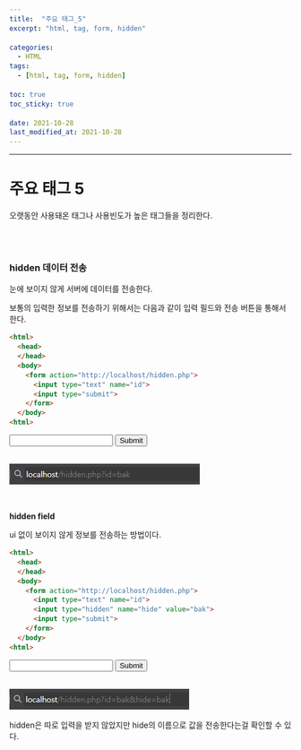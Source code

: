 ```yaml
---
title:  "주요 태그_5"
excerpt: "html, tag, form, hidden"

categories:
  - HTML
tags:
  - [html, tag, form, hidden]

toc: true
toc_sticky: true
 
date: 2021-10-28 
last_modified_at: 2021-10-28
---  
```


***

<h1>주요 태그 5</h1>
오랫동안 사용돼온 태그나 사용빈도가 높은 태그들을 정리한다.

<br><br>

### hidden 데이터 전송  

눈에 보이지 않게 서버에 데이터를 전송한다.  

보통의 입력한 정보를 전송하기 위해서는 다음과 같이 입력 필드와 전송 버튼을 통해서 한다.   

```html
<html>
  <head>
  </head>
  <body>
    <form action="http://localhost/hidden.php">
      <input type="text" name="id">
      <input type="submit">
    </form>
  </body>
<html>
```

<form action="http://localhost/hidden.php">
  <input type="text" name="id">
  <input type="submit"></form><br>

![submit](/assets/images/20211028_Posting/2.png)

<br>

**hidden field**  

ui 없이 보이지 않게 정보를 전송하는 방법이다.  

```html
<html>
  <head>
  </head>
  <body>
    <form action="http://localhost/hidden.php">
      <input type="text" name="id">
      <input type="hidden" name="hide" value="bak">
      <input type="submit">
    </form>
  </body>
<html>
```
<form action="http://localhost/hidden.php">
  <input type="text" name="id">
  <input type="hidden" name="hide" value="bak">
  <input type="submit">
</form> <br>

![submit](/assets/images/20211028_Posting/3.png)  

hidden은 따로 입력을 받지 않았지만 hide의 이름으로 값을 전송한다는걸 확인할 수 있다.  
